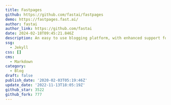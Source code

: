 ```yaml
---
title: Fastpages
github: https://github.com/fastai/fastpages
demo: https://fastpages.fast.ai/
author: fastai
author_link: https://github.com/fastai
date: 2024-02-18T09:45:21.846Z
description: An easy to use blogging platform, with enhanced support for Jupyter Notebooks.
ssg:
  - Jekyll
css: []
cms:
  - Markdown
category:
  - Blog
draft: false
publish_date: '2020-02-03T05:19:46Z'
update_date: '2022-11-13T18:05:19Z'
github_star: 3522
github_fork: 777
---
```

